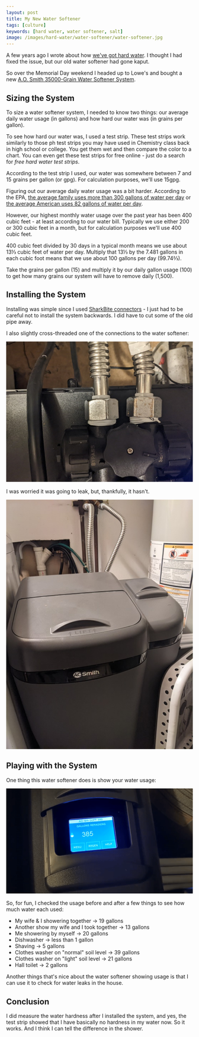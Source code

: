 ```yaml
---
layout: post
title: My New Water Softener
tags: [culture]
keywords: [hard water, water softener, salt]
image: /images/hard-water/water-softener/water-softener.jpg
---
```


A few years ago I wrote about how [we've got hard water](https://www.joehxblog.com/weve-got-hard-water/). I thought I had fixed the issue, but our old water softener had gone kaput.

So over the Memorial Day weekend I headed up to Lowe's and bought a new [A.O. Smith 35000-Grain Water Softener System](https://www.lowes.com/pd/A-O-Smith-35000-Grain-Water-Softener/1000563937).

## Sizing the System

To size a water softener system, I needed to know two things: our average daily water usage (in gallons) and how hard our water was (in grains per gallon).

To see how hard our water was, I used a test strip. These test strips work similarly to those ph test strips you may have used in Chemistry class back in high school or college. You get them wet and then compare the color to a chart. You can even get these test strips for free online - just do a search for *free hard water test strips*.

According to the test strip I used, our water was somewhere between 7 and 15 grains per gallon (or gpg). For calculation purposes, we'll use 15gpg.

Figuring out our average daily water usage was a bit harder. According to the EPA, [the average family uses more than 300 gallons of water per day](https://www.epa.gov/watersense/how-we-use-water) or [the average American uses 82 gallons of water per day](https://www.epa.gov/watersense/statistics-and-facts).

However, our highest monthly water usage over the past year has been 400 cubic feet - at least according to our water bill. Typically we use either 200 or 300 cubic feet in a month, but for calculation purposes we'll use 400 cubic feet.

400 cubic feet divided by 30 days in a typical month means we use about 13⅓ cubic feet of water per day. Multiply that 13⅓ by the 7.481 gallons in each cubic foot means that we use about 100 gallons per day (99.74⅔).

Take the grains per gallon (15) and multiply it by our daily gallon usage (100) to get how many grains our system will have to remove daily (1,500).

## Installing the System

Installing was simple since I used [SharkBite connectors](https://www.amazon.com/SharkBite-U3086FLEX24LF-Softener-Connector-Stainless/dp/B00FN6QVQI) - I just had to be careful not to install the system backwards. I did have to cut some of the old pipe away.

I also slightly cross-threaded one of the connections to the water softener:

![cross-threaded-connection](/images/hard-water/water-softener/cross-threaded-connection.jpg)

I was worried it was going to leak, but, thankfully, it hasn't.

![The water softener.](/images/hard-water/water-softener/water-softener.jpg)

## Playing with the System

One thing this water softener does is show your water usage:

![the screen on the water softener showing gallons remaining](/images/hard-water/water-softener/water-softener-gallons-remaining.gif)

So, for fun, I checked the usage before and after a few things to see how much water each used:

* My wife & I showering together &rarr; 19 gallons
* Another show my wife and I took together &rarr; 13 gallons
* Me showering by myself &rarr; 20 gallons
* Dishwasher &rarr; less than 1 gallon
* Shaving &rarr; 5 gallons
* Clothes washer on "normal" soil level &rarr; 39 gallons
* Clothes washer on "light" soil level &rarr; 21 gallons
* Hall toilet &rarr; 2 gallons

Another things that's nice about the water softener showing usage is that I can use it to check for water leaks in the house.

## Conclusion

I did measure the water hardness after I installed the system, and yes, the test strip showed that I have basically no hardness in my water now. So it works. And I think I can tell the difference in the shower.